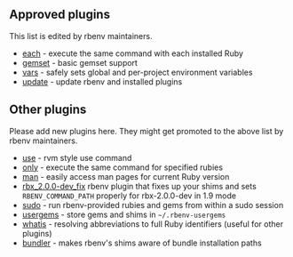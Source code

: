 ## Approved plugins

This list is edited by rbenv maintainers.

* [each](https://github.com/chriseppstein/rbenv-each) - execute the same command
  with each installed Ruby
* [gemset](https://github.com/jamis/rbenv-gemset) - basic gemset support
* [vars](https://github.com/sstephenson/rbenv-vars) - safely sets global and
  per-project environment variables
* [update](https://github.com/rkh/rbenv-update) - update rbenv and installed
  plugins


## Other plugins

Please add new plugins here. They might get promoted to the above list by rbenv
maintainers.

* [use](https://github.com/rkh/rbenv-use) - rvm style use command
* [only](https://github.com/Rodreegez/rbenv-only) - execute the same command for
  specified rubies
* [man](https://github.com/mlafeldt/rbenv-man) - easily access man pages for
  current Ruby version
* [rbx_2.0.0-dev_fix](https://github.com/collinschaafsma/rbenv-rbx_2.0.0-dev_fix)
  rbenv plugin that fixes up your shims and sets `RBENV_COMMAND_PATH`
  properly for rbx-2.0.0-dev in 1.9 mode 
* [sudo](https://github.com/dcarley/rbenv-sudo) - run rbenv-provided rubies and
  gems from within a sudo session
* [usergems](https://github.com/andyl/rbenv-usergems) - store gems and shims in
  `~/.rbenv-usergems`
* [whatis](https://github.com/rkh/rbenv-whatis) - resolving abbreviations to
  full Ruby identifiers (useful for other plugins)
* [bundler](https://github.com/carsomyr/rbenv-bundler) - makes rbenv's shims
  aware of bundle installation paths
